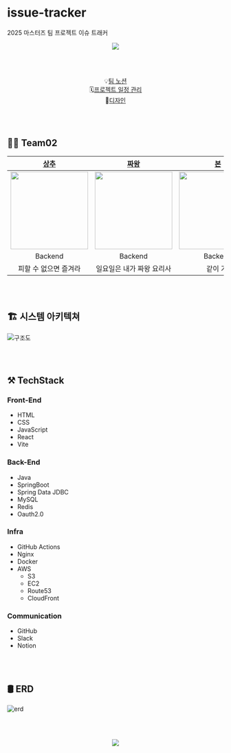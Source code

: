 # issue-tracker
2025 마스터즈 팀 프로젝트 이슈 트래커

<div align="center">
<img src="https://capsule-render.vercel.app/api?type=shark&height=280&text=🎯%20Issue%20Tracker&reversal=true&textBg=false&fontAlign=50&animation=twinkling&rotate=0&fontSize=80&fontAlignY=35&desc=Team02&descAlignY=50&descAlign=78.5&theme=radical"/>
</div>

</br></br>

<!--
<div align="center">

[![Hits](https://hits.seeyoufarm.com/api/count/incr/badge.svg?url=https%3A%2F%2Fgithub.com%2Fcodesquad-masters2024-team02%2Fissue-tracker%2F&count_bg=%23FF5A9D&title_bg=%23282686&icon=&icon_color=%23000000&title=hits&edge_flat=false)](https://hits.seeyoufarm.com)

</div>
-->

<div align="center">
    💡<a href="https://zzawang.notion.site/Issue-Tracker-e29fa70664d949d2872b472f750c1b8b?pvs=4" target="_blank">팀 노션</a> <br>
    🗓️<a href="https://github.com/orgs/codesquad-masters2024-team02/projects/1" target="_blank">프로젝트 일정 관리</a> <br>
    🎨<a href="https://www.figma.com/file/Mx4mDJGfRZZ5wdoBWFw5UX/FE_%EC%9D%B4%EC%8A%88%ED%8A%B8%EB%9E%98%EC%BB%A4?type=design&node-id=89-0&mode=design&t=RkLy4JuP9ULHv12v-0" target="_blank">디자인</a> 
</div>

</br></br>


## 👋🏻 Team02

|         [상추](https://github.com/parksangchu)         |              [짜왕](https://github.com/zzawang)   |       [본](https://github.com/ryudb0)            |           [우디](https://github.com/minjeongHEO)      |    
| :----------------------------------------------------------: | :----------------------------------------------------------: | :----------------------------------------------------------: | :----------------------------------------------------------: |
| <img src="https://avatars.githubusercontent.com/u/142131857?v=4 " width=180> | <img src="https://avatars.githubusercontent.com/u/103445254?v=4" width=180> | <img src="https://avatars.githubusercontent.com/u/122335103?v=4" width=180> | <img src="https://avatars.githubusercontent.com/u/96780693?v=4" width=180> |
|  Backend | Backend | Backend | Frontend           |
| 피할 수 없으면 즐겨라 | 일요일은 내가 짜왕 요리사 | 같이 가! | 가만 놔두면 다 해결 돼... |

</br></br>

## 🏗️ 시스템 아키텍쳐

![구조도](https://github.com/codesquad-masters2024-team02/issue-tracker/assets/103445254/e1b4c873-427f-4149-a436-790c647702ff)


</br></br>

## ⚒️ TechStack
### Front-End
* HTML
* CSS
* JavaScript
* React
* Vite

### Back-End
* Java
* SpringBoot
* Spring Data JDBC
* MySQL
* Redis
* Oauth2.0

### Infra
* GitHub Actions
* Nginx
* Docker
* AWS
  * S3
  * EC2
  * Route53
  * CloudFront

### Communication
* GitHub
* Slack
* Notion

</br></br>

## 🛢️ ERD

![erd](https://github.com/codesquad-masters2024-team02/issue-tracker/assets/103445254/b3f5147f-24db-4f23-9460-e5e79511893d)

</br></br>

<div align="center">
<img src="https://capsule-render.vercel.app/api?type=shark&height=280&theme=radical&section=footer" />
</div>
